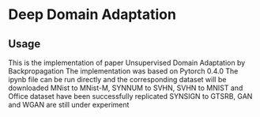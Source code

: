 # Deep Domain Adaptation

## Usage
This is the implementation of paper Unsupervised Domain Adaptation by Backpropagation
The implementation was based on Pytorch 0.4.0
The ipynb file can be run directly and the corresponding dataset will be downloaded
MNist to MNist-M, SYNNUM to SVHN, SVHN to MNIST and Office dataset have been successfully replicated
SYNSIGN to GTSRB, GAN and WGAN are still under experiment
